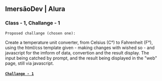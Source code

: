 ## ImersãoDev | Alura

### Class - 1, Challange - 1

	Proposed challange (chosen one):
Create a temperature unit converter, from Celsius (C°) to Fahrenheit (F°), using the html/css template given - making changes with wished so - and javascript for the imform of data, convertion and the result display. The input being catched by prompt, and the result being displayed in the "web" page, still via javascript.

#### [`Challange - 1`](https://codepen.io/lifrey/pen/xxgxPYP "Challange#1 of ImersaoDev|Alura made in codepen.io online code editor")
